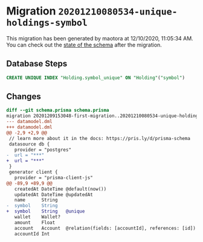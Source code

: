 # Migration `20201210080534-unique-holdings-symbol`

This migration has been generated by maotora at 12/10/2020, 11:05:34 AM.
You can check out the [state of the schema](./schema.prisma) after the migration.

## Database Steps

```sql
CREATE UNIQUE INDEX "Holding.symbol_unique" ON "Holding"("symbol")
```

## Changes

```diff
diff --git schema.prisma schema.prisma
migration 20201209153048-first-migration..20201210080534-unique-holdings-symbol
--- datamodel.dml
+++ datamodel.dml
@@ -2,9 +2,9 @@
 // learn more about it in the docs: https://pris.ly/d/prisma-schema
 datasource db {
   provider = "postgres"
-  url = "***"
+  url = "***"
 }
 generator client {
   provider = "prisma-client-js"
@@ -89,9 +89,9 @@
   createdAt DateTime @default(now())
   updatedAt DateTime @updatedAt
   name      String   
-  symbol    String
+  symbol    String   @unique
   wallet    Wallet?
   amount    Float      
   account   Account  @relation(fields: [accountId], references: [id])
   accountId Int 
```


